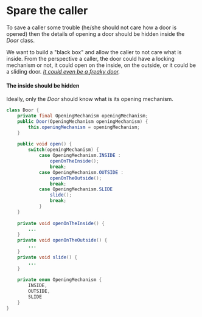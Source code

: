 # Spare the caller

To save a caller some trouble \(he/she should not care how a door is opened\) then the details of opening a door should be hidden inside the _Door_ class. 

We want to build a "black box" and allow the caller to not care what is inside. From the perspective a caller, the door could have a locking mechanism or not, it could open on the inside, on the outside, or it could be a sliding door. [_It could even be a freaky door_](https://www.google.ch/search?q=torggler+kinetic+door)_._

#### The inside should be hidden

Ideally, only the _Door_ should know what is its opening mechanism.

```java
class Door {
    private final OpeningMechanism openingMechanism;    
    public Door(OpeningMechanism openingMechanism) {
        this.openingMechanism = openingMechanism;
    }
    
    public void open() {
        switch(openingMechanism) {
            case OpeningMechanism.INSIDE :
                openOnTheInside();
                break;
            case OpeningMechanism.OUTSIDE :
                openOnTheOutside();
                break;
            case OpeningMechanism.SLIDE
                slide();
                break;
            }
    }
    
    private void openOnTheInside() {
        ...
    }    
    private void openOnTheOutside() {
        ...
    }
    private void slide() {
        ...
    }
    
    private enum OpeningMechanism {
        INSIDE,
        OUTSIDE,
        SLIDE
    }
}
```

